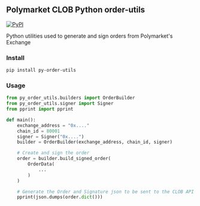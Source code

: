 ## Polymarket CLOB Python order-utils

<a href='https://pypi.org/project/py-order-utils'>
    <img src='https://img.shields.io/pypi/v/py-order-utils.svg' alt='PyPI'/>
</a>

Python utilities used to generate and sign orders from Polymarket's Exchange

### Install

```bash
pip install py-order-utils
```

### Usage

```py
from py_order_utils.builders import OrderBuilder
from py_order_utils.signer import Signer
from pprint import pprint

def main():
    exchange_address = "0x...."
    chain_id = 80001
    signer = Signer("0x....")
    builder = OrderBuilder(exchange_address, chain_id, signer)

    # Create and sign the order
    order = builder.build_signed_order(
        OrderData(
            ...
        )
    )

    # Generate the Order and Signature json to be sent to the CLOB API
    pprint(json.dumps(order.dict()))

```
